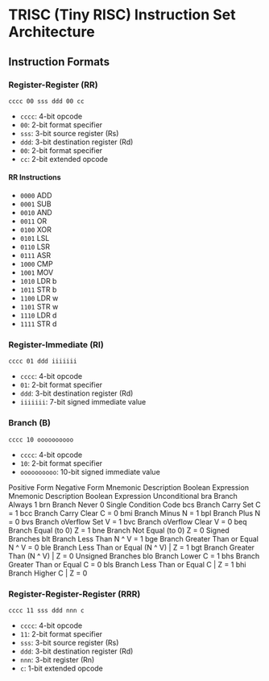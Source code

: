 TRISC (Tiny RISC) Instruction Set Architecture
==============================================

Instruction Formats
-------------------

### Register-Register (RR)
`cccc 00 sss ddd 00 cc`

- `cccc`: 4-bit opcode
- `00`: 2-bit format specifier
- `sss`: 3-bit source register (Rs)
- `ddd`: 3-bit destination register (Rd)
- `00`: 2-bit format specifier
- `cc`: 2-bit extended opcode

#### RR Instructions

- `0000` ADD
- `0001` SUB
- `0010` AND
- `0011` OR
- `0100` XOR
- `0101` LSL
- `0110` LSR
- `0111` ASR
- `1000` CMP
- `1001` MOV
- `1010` LDR b
- `1011` STR b
- `1100` LDR w
- `1101` STR w
- `1110` LDR d
- `1111` STR d

### Register-Immediate (RI)

`cccc 01 ddd iiiiiii`

- `cccc`: 4-bit opcode
- `01`: 2-bit format specifier
- `ddd`: 3-bit destination register (Rd)
- `iiiiiii`: 7-bit signed immediate value

### Branch (B)

`cccc 10 oooooooooo`

- `cccc`: 4-bit opcode
- `10`: 2-bit format specifier
- `oooooooooo`: 10-bit signed immediate value

Positive Form	Negative Form
Mnemonic	Description	Boolean Expression	Mnemonic	Description	Boolean Expression
Unconditional
bra	Branch Always	1	brn	Branch Never	0
Single Condition Code
bcs	Branch Carry Set	C = 1	bcc	Branch Carry Clear	C = 0
bmi	Branch Minus	N = 1	bpl	Branch Plus	N = 0
bvs	Branch oVerflow Set	V = 1	bvc	Branch oVerflow Clear	V = 0
beq	Branch Equal (to 0)	Z = 1	bne	Branch Not Equal (to 0)	Z = 0
Signed Branches
blt	Branch Less Than	N ^ V = 1	bge	Branch Greater Than or Equal	N ^ V = 0
ble	Branch Less Than or Equal	(N ^ V) | Z = 1	bgt	Branch Greater Than	(N ^ V) | Z = 0
Unsigned Branches
blo	Branch Lower	C = 1	bhs	Branch Greater Than or Equal	C = 0
bls	Branch Less Than or Equal	C | Z = 1	bhi	Branch Higher	C | Z = 0

### Register-Register-Register (RRR)

`cccc 11 sss ddd nnn c`

- `cccc`: 4-bit opcode
- `11`: 2-bit format specifier
- `sss`: 3-bit source register (Rs)
- `ddd`: 3-bit destination register (Rd)
- `nnn`: 3-bit register (Rn)
- `c`: 1-bit extended opcode
